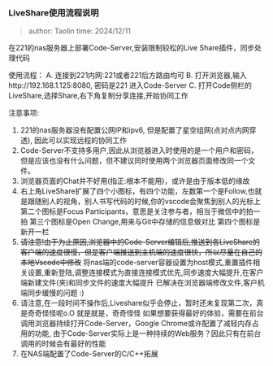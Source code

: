 ### LiveShare使用流程说明
> author: Taolin
> time: 2024/12/11



在221的nas服务器上部署Code-Server,安装限制较松的Live Share插件，同步处理代码

使用流程：
A. 连接到221内网:221或者221后方路由均可
B. 打开浏览器,输入http://192.168.1.125:8080, 密码是221 进入Code-Server
C. 打开Code侧栏的LiveShare,选择Share,右下角复制分享连接,开始协同工作
        
注意事项:
1. 221的nas服务器没有配置公网IP和ipv6, 但是配置了星空组网(点对点内网穿透), 因此可以实现远程的协同工作
2. Code-Server不支持多用户,因此从浏览器进入时使用的是一个用户和密码，但是应该也没有什么问题，但不建议同时使用两个浏览器页面修改同一个文件。
3. 浏览器页面的Chat并不好用(指正:根本不能用)，或许是由于版本低的缘故
4. 右上角LiveShare扩展了四个小图标，有四个功能，左数第一个是Follow,也就是跟随别人的视角，别人书写代码的时候,你的vscode会聚焦到别人的光标上
   第二个图标是Focus Participants，意思是关注参与者，相当于微信中的拍一拍
   第三个图标是Open Change,用来与Git中存储的信息做对比
   第四个图标是新开一栏
5. ~~请注意!由于为止原因,浏览器中的Code-Server编辑后,推送到各LiveShare的客户端的速度很慢，但是客户端推送到主机端的速度很快，所以尽量在自己的本地Vscode中修改~~
   将nas端的code-server容器设置为host模式,重置插件相关设置,重新登陆,调整连接模式为直接连接模式优先,同步速度大幅提升,在客户端新建文件(夹)和同步文件的速度大幅提升
   已解决在浏览器端修改文件,客户机端同步缓慢的问题
   :)
6. 请注意,在一段时间不操作后,Liveshare似乎会停止，暂时还未复现第二次，真是奇奇怪怪呢o.O
   就是就是，奇奇怪怪
   如果想要获得最好的体验，需要在前台调用浏览器持续打开Code-Server，Google Chrome或许配置了减轻内存占用的功能,
   由于Code-Server实际上是一种持续的Web服务？因此只有在前台调用的时候会有最好的性能
7. 在NAS端配置了Code-Server的C/C++拓展